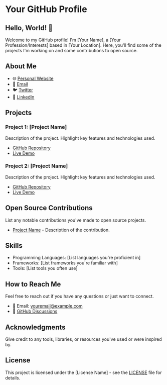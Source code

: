 # Your GitHub Profile

## Hello, World! 👋

Welcome to my GitHub profile! I'm [Your Name], a [Your Profession/Interests] based in [Your Location]. Here, you'll find some of the projects I'm working on and some contributions to open source.

## About Me

- 🌐 [Personal Website](https://yourwebsite.com)
- 📧 [Email](mailto:youremail@example.com)
- 🐦 [Twitter](https://twitter.com/your_twitter_handle)
- 💼 [LinkedIn](https://www.linkedin.com/in/yourlinkedinprofile)

## Projects

### Project 1: [Project Name]

Description of the project. Highlight key features and technologies used.

- [GitHub Repository](https://github.com/yourusername/project1)
- [Live Demo](https://project1demo.com)

### Project 2: [Project Name]

Description of the project. Highlight key features and technologies used.

- [GitHub Repository](https://github.com/yourusername/project2)
- [Live Demo](https://project2demo.com)

## Open Source Contributions

List any notable contributions you've made to open source projects.

- [Project Name](https://github.com/opensource/project) - Description of the contribution.

## Skills

- Programming Languages: [List languages you're proficient in]
- Frameworks: [List frameworks you're familiar with]
- Tools: [List tools you often use]

## How to Reach Me

Feel free to reach out if you have any questions or just want to connect.

- 📧 Email: youremail@example.com
- 💬 [GitHub Discussions](https://github.com/yourusername/yourrepo/discussions)

## Acknowledgments

Give credit to any tools, libraries, or resources you've used or were inspired by.

## License

This project is licensed under the [License Name] - see the [LICENSE](LICENSE) file for details.

